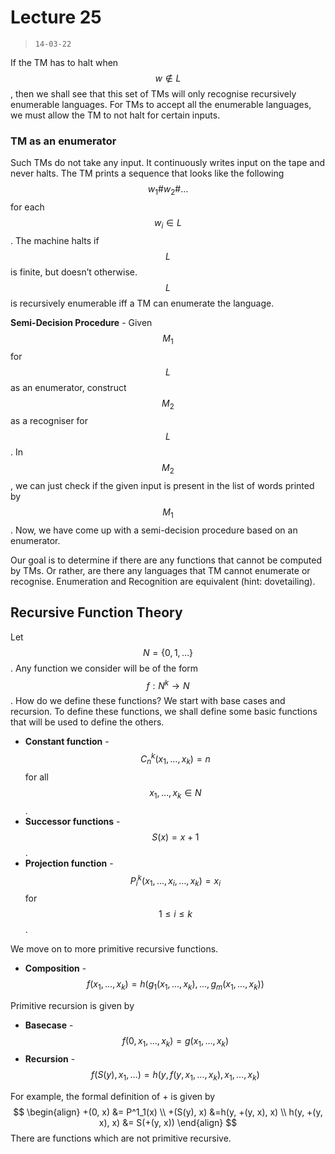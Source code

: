 # Lecture 25

> `14-03-22`

If the TM has to halt when $$w \not \in L$$, then we shall see that this set of TMs will only recognise recursively enumerable languages. For TMs to accept all the enumerable languages, we must allow the TM to not halt for certain inputs.

### TM as an enumerator

Such TMs do not take any input. It continuously writes input on the tape and never halts. The TM prints a sequence that looks like the following $$w_1 \# w_2 \# \dots$$ for each $$w_i \in L$$. The machine halts if $$L$$ is finite, but doesn’t otherwise. $$L$$ is recursively enumerable iff a TM can enumerate the language.

**Semi-Decision Procedure** - Given $$M_1$$ for $$L$$ as an enumerator, construct $$M_2$$ as a recogniser for $$L$$. In $$M_2$$, we can just check if the given input is present in the list of words printed by  $$M_1$$. Now, we have come up with a semi-decision procedure based on an enumerator.

Our goal is to determine if there are any functions that cannot be computed by TMs. Or rather, are there any languages that TM cannot enumerate or recognise. Enumeration and Recognition are equivalent (hint: dovetailing). 

## Recursive Function Theory

Let $$N = \{0, 1, \dots\}$$. Any function we consider will be of the form $$f: N^k \to N$$. How do we define these functions? We start with base cases and recursion. To define these functions, we shall define some basic functions that will be used to define the others.

- **Constant function** - $$C^k_n(x_1, \dots, x_k) = n$$ for all $$x_1, \dots, x_k \in N$$.
- **Successor functions** - $$S(x) = x + 1$$.
- **Projection function** - $$P^k_i(x_1, \dots, x_i, \dots, x_k) = x_i$$ for $$1 \leq i \leq k$$.

We move on to more primitive recursive functions.

- **Composition** - $$f(x_1, \dots, x_k) = h(g_1(x_1, \dots, x_k), \dots, g_m(x_1, \dots, x_k))$$

Primitive recursion is given by 

- **Basecase** - $$f(0, x_1, \dots, x_k) = g(x_1, \dots, x_k)$$
- **Recursion** - $$f(S(y), x_1, \dots) = h(y, f(y, x_1, \dots, x_k), x_1, \dots, x_k)$$

For example, the formal definition of $+$ is given by
$$
\begin{align}
+(0, x) &= P^1_1(x) \\
+(S(y), x) &=h(y, +(y, x), x) \\
h(y, +(y, x), x) &= S(+(y, x)) 
\end{align}
$$
There are functions which are not primitive recursive.




